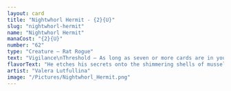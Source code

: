 ```yaml
---
layout: card
title: "Nightwhorl Hermit - {2}{U}"
slug: "nightwhorl-hermit"
name: "Nightwhorl Hermit"
manaCost: "{2}{U}"
number: "62"
type: "Creature — Rat Rogue"
text: "Vigilance\nThreshold — As long as seven or more cards are in your graveyard, this creature gets +1/+0 and can't be blocked."
flavorText: "He etches his secrets onto the shimmering shells of mussels, saving them to share with the Great Snail."
artist: "Valera Lutfullina"
image: "/Pictures/Nightwhorl_Hermit.png"
---
```


